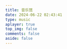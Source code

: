 ```yaml
---
title: 音乐馆
date: 2024-06-22 02:43:41
type: music
aplayer: true
top_img: false
comments: false
aside: false
---
```

